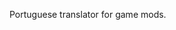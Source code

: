 Portuguese translator for game mods.
<!---
✨ special ✨ repository because its `README.md` (this file) appears on your GitHub profile.
You can click the Preview link to take a look at your changes.
--->
